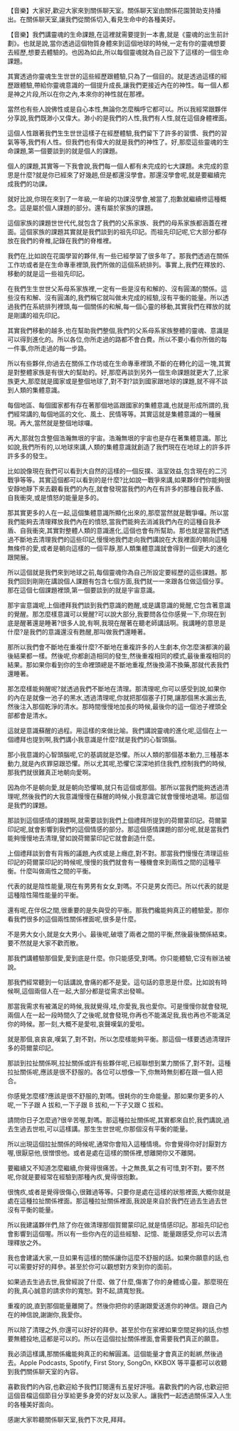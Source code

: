 【音樂】大家好,歡迎大家來到關係聊天室。關係聊天室由關係花園贊助支持播出。在關係聊天室,讓我們從關係切入,看見生命中的各種美好。

【音樂】我們講靈魂的生命課題,在這裡就需要提到一本書,就是《靈魂的出生前計劃》。也就是說,當你透過這個物質身體來到這個地球的時候,一定有你的靈魂想要去經歷,想要去體驗的。也因為如此,所以每個靈魂就為自己設下了這樣的一個生命課題。

其實透過你靈魂生生世世的這些經歷跟體驗,只為了一個目的。就是透過這樣的經歷跟體驗,帶給你靈魂意識的一個提升成長,讓我們更接近內在的神性。每一個人都是神之片段,所以在你之內,本來你的神性就在那裡。

當然也有些人說佛性或是自心本性,無論你怎麼稱呼它都可以。所以我經常跟夥伴分享說,我們既渺小又偉大。渺小的是我們的人性,我們有人性,就在這個身體裡面。

這個人性跟著我們生生世世這樣子在經歷體驗,我們留下了許多的習慣、我們的習氣等等,我們有人性。但我們也有偉大的就是我們的神性了。好,那麼這些靈魂的生命課題,第一個要談到的就是個人的課題。

個人的課題,其實等一下我會說,我們每一個人都有未完成的七大課題。未完成的意思是什麼?就是你已經來了好幾趟,但是都還沒學會。那還沒學會呢,就是要繼續完成我們的功課。

就好比說,你現在來到了一年級,一年級的功課沒學會,被當了,抱歉就繼續修這種概念。這是屬於個人課題的部分。還有屬於家族的課題。

這個家族的課題世世代代,就包含了我們的父系家族、我們的母系家族都涵蓋在裡面。這個家族的課題其實就是我們談到的祖先印記。而祖先印記呢,它大部分都存放在我們的脊椎,記錄在我們的脊椎裡。

我們在,比如說在花園學習的夥伴,有一些已經學習了很多年了。那我們透過在關係工作坊或者是在生命專車裡頭,我們所做的這個系統排列。事實上,我們在釋放的、移動的就是這一些祖先印記。

在我們生生世世父系母系家族裡,一定有一些是沒有和解的、沒有圓滿的關係。這些沒有和解、沒有圓滿的,我們稱它就叫做未完成的經驗,沒有平衡的能量。所以透過我們在系統排列裡頭,每一個關係的和解,每一個心靈的移動,其實我們在釋放的就是剛講的祖先印記。

其實我們移動的越多,也在幫助我們整個,我們的父系母系家族整體的靈魂、意識是可以得到進化的。所以各位,你所走過的路都不會白費。所以不要小看你所做的每一件事,你所走過的每一步路。

所以有些夥伴,你過去在關係工作坊或在生命專車裡頭,不斷的在轉化的這一塊,其實是對整體家族是有很大的幫助的。好,那麼再談到另外一個生命課題就更大了,比家族更大,那麼就是國家或是整個地球了,對不對?談到國家跟地球的課題,就不得不談到人類的集體意識。

每個地區、每個國家都有存在著那個地區跟國家的集體意識,也就是形成所謂的,我們經常講的,每個地區的文化、風土、民情等等。其實這就是集體意識的一種展現。再大,當然就是整個地球囉。

再大,那就包含整個浩瀚無垠的宇宙。浩瀚無垠的宇宙也是存在著集體意識。那比如說,我們所有的,以地球來講,人類的集體意識就創造了我們現在在地球上的許多許許多多的發生。

比如說像現在我們可以看到大自然的這樣的一個反撲、溫室效益,包含現在的二污戰爭等等。其實這個都可以看到的是什麼?比如說一戰爭來講,如果夥伴們你能夠很安靜地靜下來去觀看我們的內在,就會發現當我們的內在有許多的那種自我矛盾、自我衝突,或是憤怒的能量是多的。

那其實更多的人在一起,這個集體意識所顯化出來的,那麼當然就是戰爭囉。所以當我們能夠去清理釋放我們內在的憤怒,當我們能夠去消滅我們內在的這種自我矛盾、自我衝突,其實對整體人類的意識進化,這個也會有所幫助。那也就是當我們透過不斷地去清理我們的這些印記,慢慢地我們走向我們講說在大我裡面的朝向這種無條件的愛,或者是朝向這樣的一個平靜,那人類集體意識就會得到一個更大的進化跟開展。

所以這個就是我們來到地球之前,每個靈魂你為自己所設定要經歷的這些課題。那我們回到剛剛在講說個人課題有包含七個方面,我們就一一來跟各位做這個分享。那在這個七個課題裡頭,第一個要談到的就是宇宙意識。

那宇宙意識呢,上個禮拜我們談到我們意識的甦醒,或是講意識的覺醒,它包含著意識的覺醒。那怎麼樣意識可以覺醒?可以說大部分,我要問各位你感覺一下,你現在到底是醒著還是睡著?很多人說,有啊,我現在醒著在聽老師講話啊。我講睡的意思是什麼?是我們的意識還沒有甦醒,那叫做我們還睡著。

那所以我們會不斷地在重複什麼?不斷地在重複許多的人生劇本,你怎麼演都演的最後結果都一樣。然後呢,你都創造相同的發生,然後重複相同的模式,最後重複相同的結果。那如果你看到你的生命裡頭總是不斷地重複,然後換湯不換藥,那就代表我們還睡著。

那怎麼樣能夠醒呢?就透過我們不斷地在清理。那清理呢,你可以感受到說,如果你的內在是就像一池子的黑水,透過清理呢,你就把那個塞子打開,讓那個黑水漏出去,然後注入那個乾淨的清水。那時間慢慢地加長的時候,最後你的這一個池子裡頭全部都會是清水。

這就是意識蘇醒的過程。用這樣的來做比喻。我們講說靈魂的進化呢,這個在上一個禮拜也提到啊,我們講小我意識是什麼?就是我們的心智頭腦。

那小我意識的心智頭腦呢,它的基調就是恐懼。所以人類的那個基本動力,三種基本動力,就是內疚罪惡跟恐懼。所以尤其呢,恐懼它深深地抓住我們,控制我們的時候,那我們就很難真正地朝向愛啊。

因為你不是朝向愛,就是朝向恐懼嘛,就只有這個或那個。那所以當我們能夠透過清理呢,然後我們的大我意識慢慢在蘇醒的時候,小我意識它就會慢慢地退場。那這個是我們的課題。

那談到這個感情的課題啊,就需要談到我們上個禮拜所提到的荷爾蒙印記。荷爾蒙印記呢,就會影響到我們的這個情感的部分。那這個感情課題的部分呢,就是當我們能夠慢慢地去清理,譬如說荷爾蒙印記它就會創造什麼。

上個禮拜談到會有背叛的議題,內疚或是上癮症,對不對。那當我們慢慢在清理這些印記的荷爾蒙印記的時候呢,慢慢的我們就會有一種機會來到兩性之間的這種平衡。什麼叫做兩性之間的平衡。

代表的就是陰性能量,現在有男男有女女,對嗎。不只是男女而已。所以代表的就是這種陰性陽性能量的平衡。

還有呢,在伴侶之間,很重要的是失與受的平衡。那我們纔能夠真正的體驗愛。那你看我們很多的這個兩性關係裡面呢,很多是什麼。

不是男大女小,就是女大男小。最後呢,破壞了兩者之間的平衡,然後最後關係結束。要不然就是大家不歡而散。

那我們講體驗那個愛,愛到底是什麼。你只能感受,對嗎。你只能體驗,它沒有辦法被說。

那我們經常聽到一句話講說,會痛的都不是愛。這句話的意思是什麼。比如說有時候啊,這個兩個人在一起,大部分都是從需求出發嘛。

那當我需求有被滿足的時候,我就覺得,哇,你愛我,我也愛你。可是慢慢你就會發現,兩個人在一起一段時間久了之後呢,就會發現,你再也不能滿足我,我也再也不能滿足你的時候。那一刻,大概不是愛啦,哀聲嘆氣的愛啦。

就是那個,哀哀哀,嘆氣了,對不對。所以怎麼樣能夠平衡。那這個一樣要透過清理許多的荷爾蒙印記。

那談到拉扯關係啊,拉扯關係或許有些夥伴呢,已經聯想到業力關係了,對不對。這種拉扯關係呢,應該是很不舒服的。各位可以想像一下,你無時無刻都在跟一個人把合。

你感覺怎麼樣?應該是很不舒服的,對嗎。很耗你的生命能量。那如果你更多的人呢,一下子跟 A 拔和,一下子跟 B 拔和,一下子又跟 C 拔和。

請問你日子怎麼過?很辛苦喔,對嗎。那這種拉扯關係呢,其實都來自於,我們講說,過去生過去世啦,可以這樣講。那生生世世呢,你那個沒有平衡的能量。

所以出現這個拉扯關係的時候呢,通常你會陷入這種情境。你會覺得你好討厭對方喔,很厭惡他,很憎恨他。或者是處在這樣的關係裡,想離開你又不離開。

要繼續又不知道怎麼繼續,你覺得很痛苦。十之無畏,氣之有可惜,對不對。要不然呢,你就是要經常在經驗到那種內疚,覺得很抱歉。

很愧疚,或者是覺得很傷心,很難過等等。只要你是處在這樣的狀態裡面,大概你就是處在這種拉扯關係裡面。那這種拉扯關係裡面,我說是來自於我們在過去生過去世沒有平衡的能量。

所以我建議夥伴們,除了你在做清理那個賀爾蒙印記,就是情感印記。那祖先印記也會影響到這個喔。所以有一些你內在的這些經驗、記憶、能量跟感受,你可以去清理釋放之外。

我也會建議大家,一旦如果有這樣的關係讓你這麼不舒服的話。如果你願意的話,也可以需要好好的拜參。甚至於你可以觀想對方來到你的面前。

如果過去生過去世,我曾經說了什麼、做了什麼,傷害了你的身體或心靈。那麼現在的我,真心誠意的請求你的寬恕。對不起,請寬恕我。

重複的說,直到那個能量離開了。然後你把你的感謝跟愛送進你的神信。跟自己內在的神信說,謝謝你,我愛你。

所以除了清理之外,你還可以好好的拜參。甚至於你在家裡如果空間足夠的話,你想要無體投地,這都是可以的。所以在這個拉扯關係裡面,會需要我們真正的願意。

我必須這樣講,那關係纔能夠真正的和解圓滿。這個能量才會真正的鬆綁,然後過去。Apple Podcasts, Spotify, First Story, SongOn, KKBOX 等平臺都可以收聽到我們關係聊天室的內容。

喜歡我們的內容,也歡迎給予我們訂閱還有五星好評哦。喜歡我們的內容,也歡迎把這個音檔這個節目分享給更多身旁的好友以及家人。讓我們一起透過關係深入人生的各種美好面向。

感謝大家聆聽關係聊天室,我們下次見,拜拜。